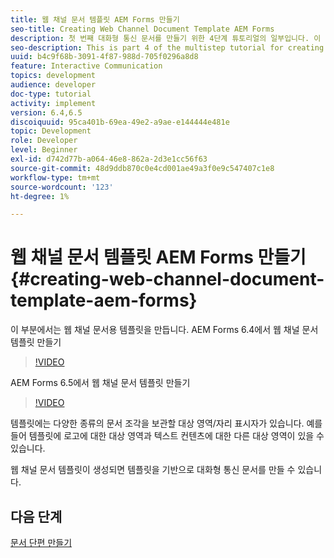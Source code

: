 ```yaml
---
title: 웹 채널 문서 템플릿 AEM Forms 만들기
seo-title: Creating Web Channel Document Template AEM Forms
description: 첫 번째 대화형 통신 문서를 만들기 위한 4단계 튜토리얼의 일부입니다. 이 부분에서는 웹 채널 문서용 템플릿을 만듭니다.
seo-description: This is part 4 of the multistep tutorial for creating your first interactive communications document. In this part, we will create a template for web channel document.
uuid: b4c9f68b-3091-4f87-988d-705f0296a8d8
feature: Interactive Communication
topics: development
audience: developer
doc-type: tutorial
activity: implement
version: 6.4,6.5
discoiquuid: 95ca401b-69ea-49e2-a9ae-e144444e481e
topic: Development
role: Developer
level: Beginner
exl-id: d742d77b-a064-46e8-862a-2d3e1cc56f63
source-git-commit: 48d9ddb870c0e4cd001ae49a3f0e9c547407c1e8
workflow-type: tm+mt
source-wordcount: '123'
ht-degree: 1%

---
```


# 웹 채널 문서 템플릿 AEM Forms 만들기 {#creating-web-channel-document-template-aem-forms}

이 부분에서는 웹 채널 문서용 템플릿을 만듭니다.
AEM Forms 6.4에서 웹 채널 문서 템플릿 만들기
>[!VIDEO](https://video.tv.adobe.com/v/22342?quality=12&learn=on)

AEM Forms 6.5에서 웹 채널 문서 템플릿 만들기
>[!VIDEO](https://video.tv.adobe.com/v/27807?quality=12&learn=on)

템플릿에는 다양한 종류의 문서 조각을 보관할 대상 영역/자리 표시자가 있습니다. 예를 들어 템플릿에 로고에 대한 대상 영역과 텍스트 컨텐츠에 대한 다른 대상 영역이 있을 수 있습니다.

웹 채널 문서 템플릿이 생성되면 템플릿을 기반으로 대화형 통신 문서를 만들 수 있습니다.

## 다음 단계

[문서 단편 만들기](./partfive.md)
